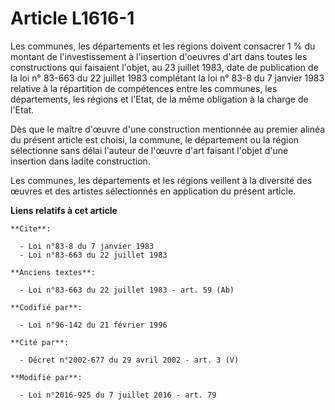 # Article L1616-1

Les communes, les départements et les régions doivent consacrer 1 % du montant de l'investissement à l'insertion d'oeuvres
d'art dans toutes les constructions qui faisaient l'objet, au 23 juillet 1983, date de publication de la loi n° 83-663 du 22
juillet 1983 complétant la loi n° 83-8 du 7 janvier 1983 relative à la répartition de compétences entre les communes, les
départements, les régions et l'Etat, de la même obligation à la charge de l'Etat.

Dès que le maître d'œuvre d'une construction mentionnée au premier alinéa du présent article est choisi, la commune, le
département ou la région sélectionne sans délai l'auteur de l'œuvre d'art faisant l'objet d'une insertion dans ladite
construction. 

Les communes, les départements et les régions veillent à la diversité des œuvres et des artistes sélectionnés en application
du présent article.

**Liens relatifs à cet article**

	**Cite**:

	  - Loi n°83-8 du 7 janvier 1983
	  - Loi n°83-663 du 22 juillet 1983

	**Anciens textes**:

	  - Loi n°83-663 du 22 juillet 1983 - art. 59 (Ab)

	**Codifié par**:

	  - Loi n°96-142 du 21 février 1996

	**Cité par**:

	  - Décret n°2002-677 du 29 avril 2002 - art. 3 (V)

	**Modifié par**:

	  - Loi n°2016-925 du 7 juillet 2016 - art. 79
